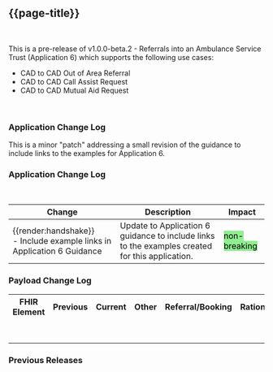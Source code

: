 ## {{page-title}}

<br>

This is a pre-release of v1.0.0-beta.2 - Referrals into an Ambulance Service Trust (Application 6) which supports the following use cases:
- CAD to CAD Out of Area Referral
- CAD to CAD Call Assist Request
- CAD to CAD Mutual Aid Request

<br>


### Application Change Log

This is a minor "patch" addressing a small revision of the guidance to include links to the examples for Application 6.

### Application Change Log


<br>


| Change                                    | Description                                     | Impact                                                                  | 
|-------------------------------------------|-------------------------------------------------|-------------------------------------------------------------------------|
|<div class="imgHandshake">{{render:handshake}}</div> - Include example links in Application 6 Guidance   | Update to Application 6 guidance to include links to the examples created for this application. |   <mark style="background-color: LightGreen">non-breaking</mark>  |



### Payload Change Log


| FHIR Element                                         | Previous | Current    | Other   | Referral/Booking | Rationale                                                                                       |  Impact  |
|------------------------------------------------------|----------|------------|---------|------------------|-------------------------------------------------------------------------------------------------|----------| 


<br>
<hr>

### Previous Releases


